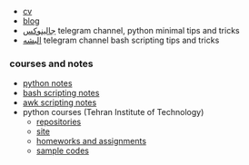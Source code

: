 * [cv](https://cv.iamv.ir)
* [blog](https://blog.iamv.ir)
* [جالینوکس](https://t.me/jalinux) telegram channel, python minimal tips and tricks
* [البشه](https://t.me/bash_mash) telegram channel bash scripting tips and tricks 

### courses and notes
* [python notes](https://py.iamv.ir)
* [bash scripting notes](https://iamv.ir/bash)
* [awk scripting notes](https://iamv.ir/awk-wow)
* python courses (Tehran Institute of Technology)
  * [repositories](https://github.com/pymft)
  * [site](http://mft-python.ir)
  * [homeworks and assignments](http://mft-python.ir/hwpy/)
  * [sample codes](http://mft-python.ir/its/)

